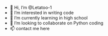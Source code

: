 - 👋 Hi, I’m @Letatoo-1
- 👀 I’m interested in writing code
- 🌱 I’m currently learning in high school
- 💞️ I’m looking to collaborate on Python coding
- 📫 contact me here

<!---
Letatoo-1/Letatoo-1 is a ✨ special ✨ repository because its `README.md` (this file) appears on your GitHub profile.
You can click the Preview link to take a look at your changes.
--->
